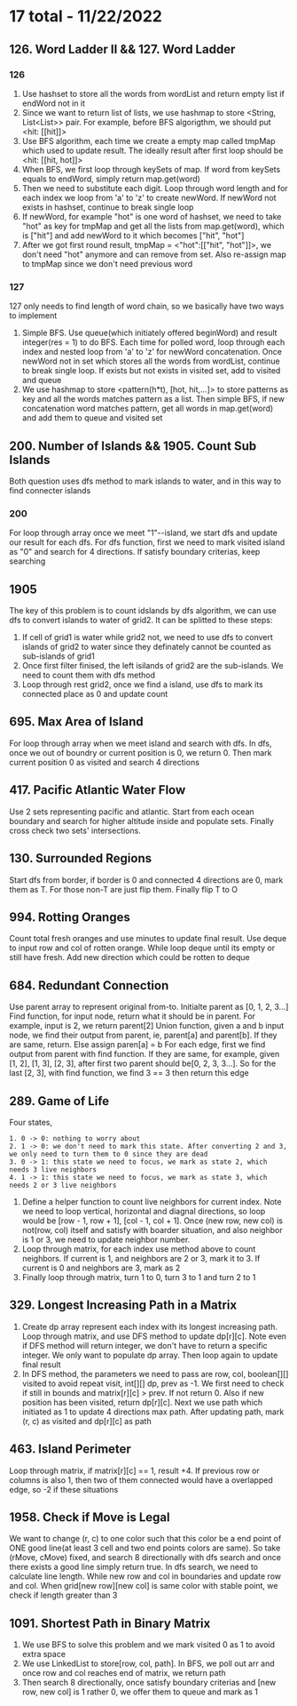 # 17 total - 11/22/2022
## 126. Word Ladder II && 127. Word Ladder
### 126
1. Use hashset to store all the words from wordList and return empty list if endWord not in it
2. Since we want to return list of lists, we use hashmap to store <String, List<List<String>>> pair. For example, before BFS algorigthm, we should put <hit: [[hit]]>
3. Use BFS algorithm, each time we create a empty map called tmpMap which used to update result. The ideally result after first loop should be <hit: [[hit, hot]]>
4. When BFS, we first loop through keySets of map. If word from keySets equals to endWord, simply return map.get(word)
5. Then we need to substitute each digit. Loop through word length and for each index we loop from 'a' to 'z' to create newWord. If newWord not exists in hashset, continue to break single loop
6. If newWord, for example "hot" is one word of hashset, we need to take "hot" as key for tmpMap and get all the lists from map.get(word), which is ["hit"] and add newWord to it which becomes ["hit", "hot"]
7. After we got first round result, tmpMap = <"hot":[["hit", "hot"]]>, we don't need "hot" anymore and can remove from set. Also re-assign map to tmpMap since we don't need previous word
### 127
127 only needs to find length of word chain, so we basically have two ways to implement
1. Simple BFS. Use queue(which initiately offered beginWord) and result integer(res = 1) to do BFS. Each time for polled word, loop through each index and nested loop from 'a' to 'z' for newWord concatenation. Once newWord not in set which stores all the words from wordList, continue to break single loop. If exists but not exists in visited set, add to visited and queue
2. We use hashmap to store <pattern(h*t), [hot, hit,...]> to store patterns as key and all the words matches pattern as a list. Then simple BFS, if new concatenation word matches pattern, get all words in map.get(word) and add them to queue and visited set

## 200. Number of Islands && 1905. Count Sub Islands
Both question uses dfs method to mark islands to water, and in this way to find connecter islands
### 200
For loop through array once we meet "1"--island, we start dfs and update our result for each dfs.
For dfs function, first we need to mark visited island as "0" and search for 4 directions. If satisfy boundary criterias, keep searching
## 1905
The key of this problem is to count idslands by dfs algorithm, we can use dfs to convert islands to water of grid2. It can be splitted to these steps:
1. If cell of grid1 is water while grid2 not, we need to use dfs to convert islands of grid2 to water since they definately cannot be counted as sub-islands of grid1
2. Once first filter finised, the left isilands of grid2 are the sub-islands. We need to count them with dfs method
3. Loop through rest grid2, once we find a island, use dfs to mark its connected place as 0 and update count

## 695. Max Area of Island
For loop through array when we meet island and search with dfs.
In dfs, once we out of boundry or current position is 0, we return 0. Then mark current position 0 as visited and search 4 directions

## 417. Pacific Atlantic Water Flow
Use 2 sets representing pacific and atlantic. Start from each ocean boundary and search for higher altitude inside and populate sets.
Finally cross check two sets' intersections.

## 130. Surrounded Regions
Start dfs from border, if border is 0 and connected 4 directions are 0, mark them as T.
For those non-T are just flip them. Finally flip T to O

## 994. Rotting Oranges
Count total fresh oranges and use minutes to update final result.
Use deque to input row and col of rotten orange.
While loop deque until its empty or still have fresh. Add new direction which could be rotten to deque

## 684. Redundant Connection
Use parent array to represent original from-to. Initialte parent as [0, 1, 2, 3...]
Find function, for input node, return what it should be in parent. For example, input is 2, we return parent[2]
Union function, given a and b input node, we find their output from parent, ie, parent[a] and parent[b]. If they are same, return. Else assign paren[a] = b
For each edge, first we find output from parent with find function. If they are same, for example, given [1, 2], [1, 3], [2, 3], after first two parent should be[0, 2, 3, 3...]. So for the last [2, 3], with find function, we find 3 == 3 then return this edge

## 289. Game of Life
Four states,
```
1. 0 -> 0: nothing to worry about
2. 1 -> 0: we don't need to mark this state. After converting 2 and 3, we only need to turn them to 0 since they are dead
3. 0 -> 1: this state we need to focus, we mark as state 2, which needs 3 live neighbors
4. 1 -> 1: this state we need to focus, we mark as state 3, which needs 2 or 3 live neighbors
```
1. Define a helper function to count live neighbors for current index. Note we need to loop vertical, horizontal and diagnal directions, so loop would be [row - 1, row + 1], [col - 1, col + 1]. Once (new row, new col) is not(row, col) itself and satisfy with boarder situation, and also neighbor is 1 or 3, we need to update neighbor number.
2. Loop through matrix, for each index use method above to count neighbors. If current is 1, and neighbors are 2 or 3, mark it to 3. If current is 0 and neighbors are 3, mark as 2
3. Finally loop through matrix, turn 1 to 0, turn 3 to 1 and turn 2 to 1

## 329. Longest Increasing Path in a Matrix
1. Create dp array represent each index with its longest increasing path. Loop through matrix, and use DFS method to update dp[r][c]. Note even if DFS method will return integer, we don't have to return a specific integer. We only want to populate dp array. Then loop again to update final result
2. In DFS method, the parameters we need to pass are row, col, boolean[][] visited to avoid repeat visit, int[][] dp, prev as -1. We first need to check if still in bounds and matrix[r][c] > prev. If not return 0. Also if new position has been visited, return dp[r][c]. Next we use path which initiated as 1 to update 4 directions max path. After updating path, mark (r, c) as visited and dp[r][c] as path

## 463. Island Perimeter
Loop through matrix, if matrix[r][c] == 1, result +4. If previous row or columns is also 1, then two of them connected would have a overlapped edge, so -2 if these situations

## 1958. Check if Move is Legal
We want to change (r, c) to one color such that this color be a end point of ONE good line(at least 3 cell and two end points colors are same). So take (rMove, cMove) fixed, and search 8 directionally with dfs search and once there exists a good line simply return true. In dfs search, we need to calculate line length. While new row and col in boundaries and update row and col. When grid[new row][new col] is same color with stable point, we check if length greater than 3

## 1091. Shortest Path in Binary Matrix
1. We use BFS to solve this problem and we mark visited 0 as 1 to avoid extra space
2. We use LinkedList to store[row, col, path]. In BFS, we poll out arr and once row and col reaches end of matrix, we return path
3. Then search 8 directionally, once satisfy boundary criterias and [new row, new col] is 1 rather 0, we offer them to queue and mark as 1
